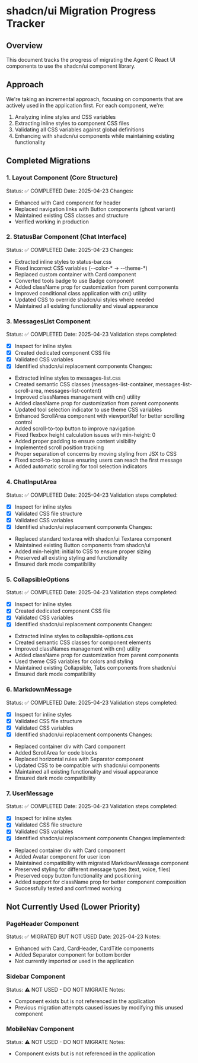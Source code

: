 # shadcn/ui Migration Progress Tracker

## Overview
This document tracks the progress of migrating the Agent C React UI components to use the shadcn/ui component library.

## Approach
We're taking an incremental approach, focusing on components that are actively used in the application first. For each component, we're:
1. Analyzing inline styles and CSS variables
2. Extracting inline styles to component CSS files
3. Validating all CSS variables against global definitions
4. Enhancing with shadcn/ui components while maintaining existing functionality

## Completed Migrations

### 1. Layout Component (Core Structure)
Status: ✅ COMPLETED
Date: 2025-04-23
Changes:
- Enhanced with Card component for header
- Replaced navigation links with Button components (ghost variant)
- Maintained existing CSS classes and structure
- Verified working in production

### 2. StatusBar Component (Chat Interface)
Status: ✅ COMPLETED
Date: 2025-04-23
Changes:
- Extracted inline styles to status-bar.css
- Fixed incorrect CSS variables (--color-* → --theme-*)
- Replaced custom container with Card component
- Converted tools badge to use Badge component
- Added className prop for customization from parent components
- Improved conditional class application with cn() utility
- Updated CSS to override shadcn/ui styles where needed
- Maintained all existing functionality and visual appearance

### 3. MessagesList Component
Status: ✅ COMPLETED
Date: 2025-04-23
Validation steps completed:
- [x] Inspect for inline styles
- [x] Created dedicated component CSS file
- [x] Validated CSS variables
- [x] Identified shadcn/ui replacement components
Changes:
- Extracted inline styles to messages-list.css
- Created semantic CSS classes (messages-list-container, messages-list-scroll-area, messages-list-content)
- Improved classNames management with cn() utility
- Added className prop for customization from parent components
- Updated tool selection indicator to use theme CSS variables
- Enhanced ScrollArea component with viewportRef for better scrolling control
- Added scroll-to-top button to improve navigation
- Fixed flexbox height calculation issues with min-height: 0
- Added proper padding to ensure content visibility
- Implemented scroll position tracking
- Proper separation of concerns by moving styling from JSX to CSS
- Fixed scroll-to-top issue ensuring users can reach the first message
- Added automatic scrolling for tool selection indicators

### 4. ChatInputArea
Status: ✅ COMPLETED
Date: 2025-04-23
Validation steps completed:
- [x] Inspect for inline styles
- [x] Validated CSS file structure
- [x] Validated CSS variables
- [x] Identified shadcn/ui replacement components
Changes:
- Replaced standard textarea with shadcn/ui Textarea component
- Maintained existing Button components from shadcn/ui
- Added min-height: initial to CSS to ensure proper sizing
- Preserved all existing styling and functionality
- Ensured dark mode compatibility

### 5. CollapsibleOptions
Status: ✅ COMPLETED
Date: 2025-04-23
Validation steps completed:
- [x] Inspect for inline styles
- [x] Created dedicated component CSS file
- [x] Validated CSS variables
- [x] Identified shadcn/ui replacement components
Changes:
- Extracted inline styles to collapsible-options.css
- Created semantic CSS classes for component elements
- Improved classNames management with cn() utility
- Added className prop for customization from parent components
- Used theme CSS variables for colors and styling
- Maintained existing Collapsible, Tabs components from shadcn/ui
- Ensured dark mode compatibility

### 6. MarkdownMessage
Status: ✅ COMPLETED
Date: 2025-04-23
Validation steps completed:
- [x] Inspect for inline styles
- [x] Validated CSS file structure
- [x] Validated CSS variables
- [x] Identified shadcn/ui replacement components
Changes:
- Replaced container div with Card component
- Added ScrollArea for code blocks
- Replaced horizontal rules with Separator component
- Updated CSS to be compatible with shadcn/ui components
- Maintained all existing functionality and visual appearance
- Ensured dark mode compatibility

### 7. UserMessage
Status: ✅ COMPLETED
Date: 2025-04-23
Validation steps completed:
- [x] Inspect for inline styles
- [x] Validated CSS file structure
- [x] Validated CSS variables
- [x] Identified shadcn/ui replacement components
Changes implemented:
- Replaced container div with Card component
- Added Avatar component for user icon
- Maintained compatibility with migrated MarkdownMessage component
- Preserved styling for different message types (text, voice, files)
- Preserved copy button functionality and positioning
- Added support for className prop for better component composition
- Successfully tested and confirmed working

## Not Currently Used (Lower Priority)

### PageHeader Component
Status: ✅ MIGRATED BUT NOT USED
Date: 2025-04-23
Notes:
- Enhanced with Card, CardHeader, CardTitle components
- Added Separator component for bottom border
- Not currently imported or used in the application

### Sidebar Component
Status: ⚠️ NOT USED - DO NOT MIGRATE
Notes:
- Component exists but is not referenced in the application
- Previous migration attempts caused issues by modifying this unused component

### MobileNav Component
Status: ⚠️ NOT USED - DO NOT MIGRATE
Notes:
- Component exists but is not referenced in the application